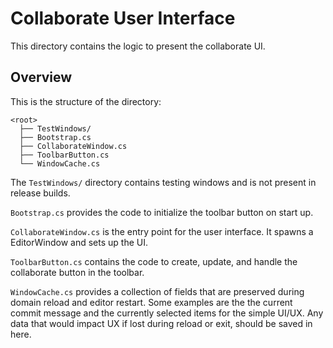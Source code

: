# Collaborate User Interface
This directory contains the logic to present the collaborate UI.

## Overview
This is the structure of the directory:
```none
<root>
  ├── TestWindows/
  ├── Bootstrap.cs
  ├── CollaborateWindow.cs
  ├── ToolbarButton.cs
  └── WindowCache.cs
```
The `TestWindows/` directory contains testing windows and is not present in release builds.

`Bootstrap.cs` provides the code to initialize the toolbar button on start up.

`CollaborateWindow.cs` is the entry point for the user interface. It spawns a EditorWindow and sets up the UI.

`ToolbarButton.cs` contains the code to create, update, and handle the collaborate button in the toolbar.

`WindowCache.cs` provides a collection of fields that are preserved during domain reload and editor restart. Some examples are the the
current commit message and the currently selected items for the simple UI/UX. Any data that would impact UX if lost during reload or exit,
should be saved in here.
